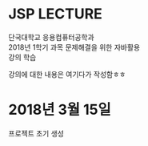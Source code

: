 # JSP LECTURE

단국대학교 응용컴퓨터공학과<br/>
2018년 1학기 과목 문제해결을 위한 자바활용<br/>
강의 학습

강의에 대한 내용은 여기다가 작성함ㅎㅎ

# 2018년 3월 15일
프로젝트 초기 생성
